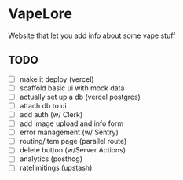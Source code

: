 # VapeLore

Website that let you add info about some vape stuff

## TODO

- [ ] make it deploy (vercel)
- [ ] scaffold basic ui with mock data
- [ ] actually set up a db (vercel postgres)
- [ ] attach db to ui
- [ ] add auth (w/ Clerk)
- [ ] add image upload and info form
- [ ] error management (w/ Sentry)
- [ ] routing/item page (parallel route)
- [ ] delete button (w/Server Actions)
- [ ] analytics (posthog)
- [ ] ratelimitings (upstash)
